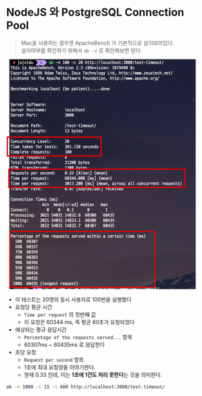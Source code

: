 # NodeJS 와 PostgreSQL Connection Pool

> Mac을 사용하는 경우엔 ApacheBench 가 기본적으로 설치되어있다.  
> 설치여부를 확인하기 위해서 `ab -v` 로 확인해보면 된다


![pool1-result](./images/pool1-result.png)

* 이 테스트는 20명의 동시 사용자로 100번을 실행했다
* 요청당 평균 시간
  * `Time per request` 의 첫번째 값
  * 이 요청은 60344 ms, 즉 평균 60초가 요청되었다
* 예상되는 평규 응답시간
  * `Percentage of the requests served...` 항목
  * 60307ms ~ 60435ms 로 응답한다
* 초당 요청
  * `Request per second` 항목
  * 1초에 최대 요청양을 이야기한다.
  * 현재 0.33 인데, 이는 **1초에 1건도 처리 못한다**는 것을 의미한다.


```bash
ab -n 1000 -c 15 -s 600 http://localhost:3000/test-timeout/
```

